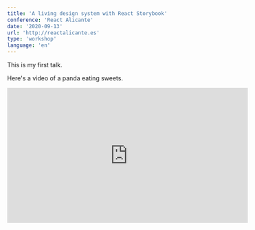```yaml
---
title: 'A living design system with React Storybook'
conference: 'React Alicante'
date: '2020-09-13'
url: 'http://reactalicante.es'
type: 'workshop'
language: 'en'
---
```


This is my first talk.

Here's a video of a panda eating sweets.

<iframe width="560" height="315" src="https://www.youtube.com/embed/4n0xNbfJLR8" frameborder="0" allowfullscreen></iframe>
